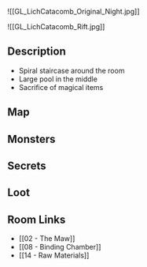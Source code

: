 ![[GL_LichCatacomb_Original_Night.jpg]]

![[GL_LichCatacomb_Rift.jpg]]
## Description

* Spiral staircase around the room
* Large pool in the middle
* Sacrifice of magical items

## Map

## Monsters

## Secrets

## Loot

## Room Links

*  [[02 - The Maw]]
*  [[08 - Binding Chamber]]
*  [[14 - Raw Materials]]
